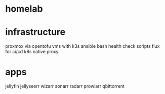# homelab

# infrastructure
proxmox via opentofu
vms with k3s
ansible
bash health check scripts
flux for ci/cd
k8s native proxy

# apps
jellyfin
jellyseerr
wizarr
sonarr
radarr
prowlarr
qbittorrent
